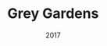 ---
layout: productions
redirect_from:
- /productions/2017_Grey_Gardens
title: Grey Gardens
date: 2017
featured_image:
image_credit:
image_alt:
image_caption:
Theatre: Theatre Jacksonville
Venue: Little Theatre
cast:
- Gould: Michael Lipp
crew:
- Director: Michael Lipp
external_links:
---
